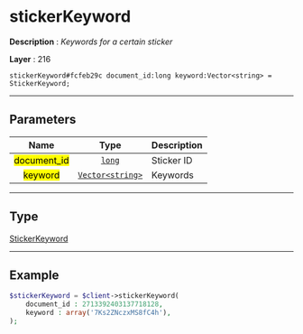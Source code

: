 # stickerKeyword

**Description** : *Keywords for a certain sticker*

**Layer** : 216

```tl
stickerKeyword#fcfeb29c document_id:long keyword:Vector<string> = StickerKeyword;
```

---

## Parameters

| Name | Type | Description |
| :---: | :---: | :--- |
| <mark>document_id</mark> | [`long`](type/long) | Sticker ID |
| <mark>keyword</mark> | [`Vector<string>`](type/string) | Keywords |

---

## Type

[StickerKeyword](type/StickerKeyword)

---

## Example

```php
$stickerKeyword = $client->stickerKeyword(
	document_id : 2713392403137718128,
	keyword : array('7Ks2ZNczxMS8fC4h'),
);
```
